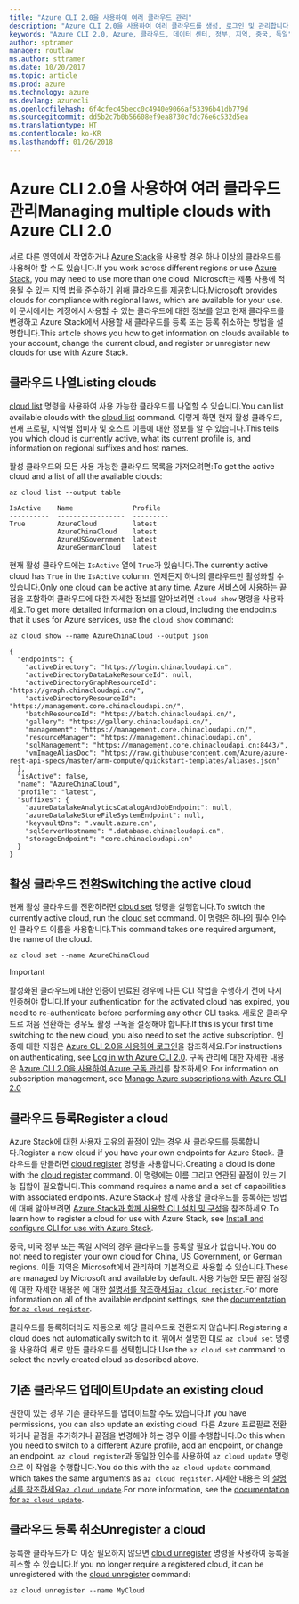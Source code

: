 ```yaml
---
title: "Azure CLI 2.0을 사용하여 여러 클라우드 관리"
description: "Azure CLI 2.0을 사용하여 여러 클라우드를 생성, 로그인 및 관리합니다."
keywords: "Azure CLI 2.0, Azure, 클라우드, 데이터 센터, 정부, 지역, 중국, 독일"
author: sptramer
manager: routlaw
ms.author: sttramer
ms.date: 10/20/2017
ms.topic: article
ms.prod: azure
ms.technology: azure
ms.devlang: azurecli
ms.openlocfilehash: 6f4cfec45becc0c4940e9066af53396b41db779d
ms.sourcegitcommit: dd5b2c7b0b56608ef9ea8730c7dc76e6c532d5ea
ms.translationtype: HT
ms.contentlocale: ko-KR
ms.lasthandoff: 01/26/2018
---
```

# <a name="managing-multiple-clouds-with-azure-cli-20"></a><span data-ttu-id="5235c-104">Azure CLI 2.0을 사용하여 여러 클라우드 관리</span><span class="sxs-lookup"><span data-stu-id="5235c-104">Managing multiple clouds with Azure CLI 2.0</span></span>

<span data-ttu-id="5235c-105">서로 다른 영역에서 작업하거나 [Azure Stack](https://docs.microsoft.com/azure/azure-stack/user/)을 사용할 경우 하나 이상의 클라우드를 사용해야 할 수도 있습니다.</span><span class="sxs-lookup"><span data-stu-id="5235c-105">If you work across different regions or use [Azure Stack](https://docs.microsoft.com/azure/azure-stack/user/), you may need to use more than one cloud.</span></span> <span data-ttu-id="5235c-106">Microsoft는 제품 사용에 적용될 수 있는 지역 법을 준수하기 위해 클라우드를 제공합니다.</span><span class="sxs-lookup"><span data-stu-id="5235c-106">Microsoft provides clouds for compliance with regional laws, which are available for your use.</span></span> <span data-ttu-id="5235c-107">이 문서에서는 계정에서 사용할 수 있는 클라우드에 대한 정보를 얻고 현재 클라우드를 변경하고 Azure Stack에서 사용할 새 클라우드를 등록 또는 등록 취소하는 방법을 설명합니다.</span><span class="sxs-lookup"><span data-stu-id="5235c-107">This article shows you how to get information on clouds available to your account, change the current cloud, and register or unregister new clouds for use with Azure Stack.</span></span>

## <a name="listing-clouds"></a><span data-ttu-id="5235c-108">클라우드 나열</span><span class="sxs-lookup"><span data-stu-id="5235c-108">Listing clouds</span></span>

<span data-ttu-id="5235c-109">[cloud list](/cli/azure/cloud#list) 명령을 사용하여 사용 가능한 클라우드를 나열할 수 있습니다.</span><span class="sxs-lookup"><span data-stu-id="5235c-109">You can list available clouds with the [cloud list](/cli/azure/cloud#list) command.</span></span> <span data-ttu-id="5235c-110">이렇게 하면 현재 활성 클라우드, 현재 프로필, 지역별 접미사 및 호스트 이름에 대한 정보를 알 수 있습니다.</span><span class="sxs-lookup"><span data-stu-id="5235c-110">This tells you which cloud is currently active, what its current profile is, and information on regional suffixes and host names.</span></span>

<span data-ttu-id="5235c-111">활성 클라우드와 모든 사용 가능한 클라우드 목록을 가져오려면:</span><span class="sxs-lookup"><span data-stu-id="5235c-111">To get the active cloud and a list of all the available clouds:</span></span>

```azurecli
az cloud list --output table
```

```output
IsActive    Name               Profile
----------  -----------------  ---------
True        AzureCloud         latest
            AzureChinaCloud    latest
            AzureUSGovernment  latest
            AzureGermanCloud   latest
```

<span data-ttu-id="5235c-112">현재 활성 클라우드에는 `IsActive` 열에 `True`가 있습니다.</span><span class="sxs-lookup"><span data-stu-id="5235c-112">The currently active cloud has `True` in the `IsActive` column.</span></span> <span data-ttu-id="5235c-113">언제든지 하나의 클라우드만 활성화할 수 있습니다.</span><span class="sxs-lookup"><span data-stu-id="5235c-113">Only one cloud can be active at any time.</span></span> <span data-ttu-id="5235c-114">Azure 서비스에 사용하는 끝점을 포함하여 클라우드에 대한 자세한 정보를 알아보려면 `cloud show` 명령을 사용하세요.</span><span class="sxs-lookup"><span data-stu-id="5235c-114">To get more detailed information on a cloud, including the endpoints that it uses for Azure services, use the `cloud show` command:</span></span>

```azurecli
az cloud show --name AzureChinaCloud --output json
```

```output
{
  "endpoints": {
    "activeDirectory": "https://login.chinacloudapi.cn",
    "activeDirectoryDataLakeResourceId": null,
    "activeDirectoryGraphResourceId": "https://graph.chinacloudapi.cn/",
    "activeDirectoryResourceId": "https://management.core.chinacloudapi.cn/",
    "batchResourceId": "https://batch.chinacloudapi.cn/",
    "gallery": "https://gallery.chinacloudapi.cn/",
    "management": "https://management.core.chinacloudapi.cn/",
    "resourceManager": "https://management.chinacloudapi.cn",
    "sqlManagement": "https://management.core.chinacloudapi.cn:8443/",
    "vmImageAliasDoc": "https://raw.githubusercontent.com/Azure/azure-rest-api-specs/master/arm-compute/quickstart-templates/aliases.json"
  },
  "isActive": false,
  "name": "AzureChinaCloud",
  "profile": "latest",
  "suffixes": {
    "azureDatalakeAnalyticsCatalogAndJobEndpoint": null,
    "azureDatalakeStoreFileSystemEndpoint": null,
    "keyvaultDns": ".vault.azure.cn",
    "sqlServerHostname": ".database.chinacloudapi.cn",
    "storageEndpoint": "core.chinacloudapi.cn"
  }
}
```

## <a name="switching-the-active-cloud"></a><span data-ttu-id="5235c-115">활성 클라우드 전환</span><span class="sxs-lookup"><span data-stu-id="5235c-115">Switching the active cloud</span></span>

<span data-ttu-id="5235c-116">현재 활성 클라우드를 전환하려면 [cloud set](/cli/azure/cloud#set) 명령을 실행합니다.</span><span class="sxs-lookup"><span data-stu-id="5235c-116">To switch the currently active cloud, run the [cloud set](/cli/azure/cloud#set) command.</span></span> <span data-ttu-id="5235c-117">이 명령은 하나의 필수 인수인 클라우드 이름을 사용합니다.</span><span class="sxs-lookup"><span data-stu-id="5235c-117">This command takes one required argument, the name of the cloud.</span></span>

```azurecli
az cloud set --name AzureChinaCloud
```

> [!IMPORTANT]
> <span data-ttu-id="5235c-118">활성화된 클라우드에 대한 인증이 만료된 경우에 다른 CLI 작업을 수행하기 전에 다시 인증해야 합니다.</span><span class="sxs-lookup"><span data-stu-id="5235c-118">If your authentication for the activated cloud has expired, you need to re-authenticate before performing any other CLI tasks.</span></span> <span data-ttu-id="5235c-119">새로운 클라우드로 처음 전환하는 경우도 활성 구독을 설정해야 합니다.</span><span class="sxs-lookup"><span data-stu-id="5235c-119">If this is your first time switching to the new cloud, you also need to set the active subscription.</span></span>
> <span data-ttu-id="5235c-120">인증에 대한 지침은 [Azure CLI 2.0을 사용하여 로그인](authenticate-azure-cli.md)을 참조하세요.</span><span class="sxs-lookup"><span data-stu-id="5235c-120">For instructions on authenticating, see [Log in with Azure CLI 2.0](authenticate-azure-cli.md).</span></span> <span data-ttu-id="5235c-121">구독 관리에 대한 자세한 내용은 [Azure CLI 2.0을 사용하여 Azure 구독 관리](manage-azure-subscriptions-azure-cli.md)를 참조하세요.</span><span class="sxs-lookup"><span data-stu-id="5235c-121">For information on subscription management, see [Manage Azure subscriptions with Azure CLI 2.0](manage-azure-subscriptions-azure-cli.md)</span></span>

## <a name="register-a-cloud"></a><span data-ttu-id="5235c-122">클라우드 등록</span><span class="sxs-lookup"><span data-stu-id="5235c-122">Register a cloud</span></span>

<span data-ttu-id="5235c-123">Azure Stack에 대한 사용자 고유의 끝점이 있는 경우 새 클라우드를 등록합니다.</span><span class="sxs-lookup"><span data-stu-id="5235c-123">Register a new cloud if you have your own endpoints for Azure Stack.</span></span> <span data-ttu-id="5235c-124">클라우드를 만들려면 [cloud register](/cli/azure/cloud#register) 명령을 사용합니다.</span><span class="sxs-lookup"><span data-stu-id="5235c-124">Creating a cloud is done with the [cloud register](/cli/azure/cloud#register) command.</span></span> <span data-ttu-id="5235c-125">이 명령에는 이름 그리고 연관된 끝점이 있는 기능 집합이 필요합니다.</span><span class="sxs-lookup"><span data-stu-id="5235c-125">This command requires a name and a set of capabilities with associated endpoints.</span></span> <span data-ttu-id="5235c-126">Azure Stack과 함께 사용할 클라우드를 등록하는 방법에 대해 알아보려면 [Azure Stack과 함께 사용할 CLI 설치 및 구성](/azure/azure-stack/user/azure-stack-connect-cli#connect-to-azure-stack)을 참조하세요.</span><span class="sxs-lookup"><span data-stu-id="5235c-126">To learn how to register a cloud for use with Azure Stack, see [Install and configure CLI for use with Azure Stack](/azure/azure-stack/user/azure-stack-connect-cli#connect-to-azure-stack).</span></span>

<span data-ttu-id="5235c-127">중국, 미국 정부 또는 독일 지역의 경우 클라우드를 등록할 필요가 없습니다.</span><span class="sxs-lookup"><span data-stu-id="5235c-127">You do not need to register your own cloud for China, US Government, or German regions.</span></span> <span data-ttu-id="5235c-128">이들 지역은 Microsoft에서 관리하며 기본적으로 사용할 수 있습니다.</span><span class="sxs-lookup"><span data-stu-id="5235c-128">These are managed by Microsoft and available by default.</span></span>  <span data-ttu-id="5235c-129">사용 가능한 모든 끝점 설정에 대한 자세한 내용은 에 대한 [설명서를 참조하세요`az cloud register`](/cli/azure/cloud?view=azure-cli-latest#az_cloud_register).</span><span class="sxs-lookup"><span data-stu-id="5235c-129">For more information on all of the available endpoint settings, see the [documentation for `az cloud register`](/cli/azure/cloud?view=azure-cli-latest#az_cloud_register).</span></span>

<span data-ttu-id="5235c-130">클라우드를 등록하더라도 자동으로 해당 클라우드로 전환되지 않습니다.</span><span class="sxs-lookup"><span data-stu-id="5235c-130">Registering a cloud does not automatically switch to it.</span></span> <span data-ttu-id="5235c-131">위에서 설명한 대로 `az cloud set` 명령을 사용하여 새로 만든 클라우드를 선택합니다.</span><span class="sxs-lookup"><span data-stu-id="5235c-131">Use the `az cloud set` command to select the newly created cloud as described above.</span></span>

## <a name="update-an-existing-cloud"></a><span data-ttu-id="5235c-132">기존 클라우드 업데이트</span><span class="sxs-lookup"><span data-stu-id="5235c-132">Update an existing cloud</span></span>

<span data-ttu-id="5235c-133">권한이 있는 경우 기존 클라우드를 업데이트할 수도 있습니다.</span><span class="sxs-lookup"><span data-stu-id="5235c-133">If you have permissions, you can also update an existing cloud.</span></span> <span data-ttu-id="5235c-134">다른 Azure 프로필로 전환하거나 끝점을 추가하거나 끝점을 변경해야 하는 경우 이를 수행합니다.</span><span class="sxs-lookup"><span data-stu-id="5235c-134">Do this when you need to switch to a different Azure profile, add an endpoint, or change an endpoint.</span></span>
<span data-ttu-id="5235c-135">`az cloud register`과 동일한 인수를 사용하여 `az cloud update` 명령으로 이 작업을 수행합니다.</span><span class="sxs-lookup"><span data-stu-id="5235c-135">You do this with the `az cloud update` command, which takes the same arguments as `az cloud register`.</span></span> <span data-ttu-id="5235c-136">자세한 내용은 의 [설명서를 참조하세요`az cloud update`](/cli/azure/cloud?view=azure-cli-latest#az_cloud_update).</span><span class="sxs-lookup"><span data-stu-id="5235c-136">For more information, see the [documentation for `az cloud update`](/cli/azure/cloud?view=azure-cli-latest#az_cloud_update).</span></span>

## <a name="unregister-a-cloud"></a><span data-ttu-id="5235c-137">클라우드 등록 취소</span><span class="sxs-lookup"><span data-stu-id="5235c-137">Unregister a cloud</span></span>

<span data-ttu-id="5235c-138">등록한 클라우드가 더 이상 필요하지 않으면 [cloud unregister](/cli/azure/cloud#unregister) 명령을 사용하여 등록을 취소할 수 있습니다.</span><span class="sxs-lookup"><span data-stu-id="5235c-138">If you no longer require a registered cloud, it can be unregistered with the [cloud unregister](/cli/azure/cloud#unregister) command:</span></span>

```azurecli
az cloud unregister --name MyCloud
```
